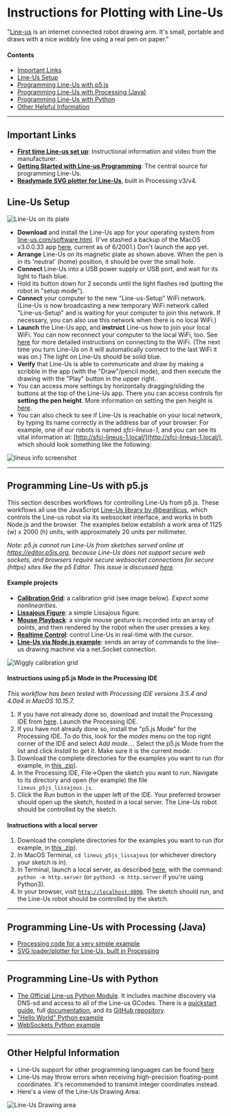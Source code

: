 # Instructions for Plotting with Line-Us

"[Line-us](https://www.line-us.com) is an internet connected robot drawing arm. It's small, portable and draws with a nice wobbly line using a real pen on paper."

#### Contents

* [Important Links](#important-links)
* [Line-Us Setup](#line-us-setup)
* [Programming Line-Us with p5.js](#programming-line-us-with-p5js)
* [Programming Line-Us with Processing (Java)](#programming-line-us-with-processing-java)
* [Programming Line-Us with Python](#programming-line-us-with-python)
* [Other Helpful Information](#other-helpful-information)

---

## Important Links

* [**First time Line-us set up**](https://www.line-us.com/help.html): Instructional information and video from the manufacturer.
* [**Getting Started with Line-us Programming**](https://github.com/Line-us/Line-us-Programming): The central source for programming Line-Us.
* [**Readymade SVG plotter for Line-Us**](https://github.com/golanlevin/DrawingWithMachines/tree/main/machines/line-us/processing/line_us_svg_converter_plotter), built in Processing v3/v4.


## Line-Us Setup

![Line-Us on its plate](images/calibration3.jpg)

* **Download** and install the Line-Us app for your operating system from [line-us.com/software.html](https://www.line-us.com/software.html). (I've stashed a backup of the MacOS v3.0.0.33 app [here](tools/line-us-3.0.0build33.dmg), current as of 6/2001.) Don't launch the app yet. 
* **Arrange** Line-Us on its magnetic plate as shown above. When the pen is in its 'neutral' (home) position, it should be over the small hole.
* **Connect** Line-Us into a USB power supply or USB port, and wait for its light to flash blue.
* Hold its button down for 2 seconds until the light flashes red (putting the robot in "setup mode"). 
* **Connect** your computer to the new "Line-us-Setup" WiFi network. (Line-Us is now broadcasting a new temporary WiFi network called "Line-us-Setup" and is waiting for your computer to join this network. If necessary, you can also use this network when there is no local WiFi.)
* **Launch** the Line-Us app, and **instruct** Line-us how to join your local WiFi. You can now reconnect your computer to the local WiFi, too. See [here](https://www.line-us.com/help.html) for more detailed instructions on connecting to the WiFi. (The next time you turn Line-Us on it will automatically connect to the last WiFi it was on.) The light on Line-Us should be solid blue. 
* **Verify** that Line-Us is able to communicate and draw by making a scribble in the app (with the "Draw"/pencil mode), and then execute the drawing with the "Play" button in the upper right. 
* You can access more settings by horizontally dragging/sliding the buttons at the top of the Line-Us app. There you can access controls for **setting the pen height**. More information on setting the pen height is [here](https://www.line-us.com/help.html#3).
* You can also check to see if Line-Us is reachable on your local network, by typing its name correctly in the address bar of your browser. For example, one of our robots is named *sfci-lineus-1*, and you can see its vital information at: [http://sfci-lineus-1.local/](http://sfci-lineus-1.local/), which should look something like the following: 

![lineus info screenshot](images/lineus-server.png)


---

## Programming Line-Us with p5.js

This section describes workflows for controlling Line-Us from p5.js. These workflows all use the JavaScript [Line-Us library by @beardicus](https://github.com/beardicus/line-us), which controls the Line-us robot via its websocket interface, and works in both Node.js and the browser. The examples below establish a work area of 1125 (w) x 2000 (h) units, with approximately 20 units per millimeter. 

*Note: p5.js cannot run Line-Us from sketches served online at https://editor.p5js.org, because Line-Us does not support secure web sockets, and browsers require secure websocket connections for secure (https) sites like the p5 Editor. This issue is discussed [here](https://forum.line-us.com/t/https-secure-websockets-only/586).*

#### Example projects 

* [**Calibration Grid**](p5js/lineus_p5js_calibration): a calibration grid (see image below). *Expect some nonlinearities*. * [**Lissajous Figure**](p5js/lineus_p5js_lissajous): a simple Lissajous figure.* [**Mouse Playback**](p5js/lineus_p5js_mouserecording): a single mouse gesture is recorded into an array of points, and then rendered by the robot when the user presses a key.
* [**Realtime Control**](p5js/lineus_p5js_realtime): control Line-Us in real-time with the cursor.
* [**Line-Us via Node.js example**](https://github.com/pandrr/line-us): sends an array of commands to the line-us drawing machine via a net.Socket connection.

![Wiggly calibration grid](images/calibration-test.jpg)

#### Instructions using p5.js Mode in the Processing IDE

*This workflow has been tested with Processing IDE versions 3.5.4 and 4.0a4 in MacOS 10.15.7.*

1. If you have not already done so, download and install the Processing IDE from [here](https://processing.org/download/). Launch the Processing IDE.
2. If you have not already done so, install the "p5.js Mode" for the Processing IDE. To do this, look for the *modes* menu on the top right corner of the IDE and select *Add mode…*. Select the p5.js Mode from the list and click *Install* to get it. Make sure it is the current mode. 
3. Download the complete directories for the examples you want to run (for example, in [this .zip](https://github.com/golanlevin/DrawingWithMachines/archive/refs/heads/main.zip)).
4. In the Processing IDE, File->Open the sketch you want to run. Navigate to its directory and open (for example) the file ```lineus_p5js_lissajous.js```.
5. Click the Run button in the upper left of the IDE. Your preferred browser should open up the sketch, hosted in a local server. The Line-Us robot should be controlled by the sketch. 

#### Instructions with a local server

1. Download the complete directories for the examples you want to run (for example, in [this .zip](https://github.com/golanlevin/DrawingWithMachines/archive/refs/heads/main.zip)). 
2. In MacOS Terminal, ```cd lineus_p5js_lissajous``` (or whichever directory your sketch is in).
3. In Terminal, launch a local server, as described [here](https://github.com/processing/p5.js/wiki/Local-server), with the command: ```python -m http.server``` (or ```python3 -m http.server``` if you're using Python3). 
4. In your browser, visit [```http://localhost:8000```](http://localhost:8000). The sketch should run, and the Line-Us robot should be controlled by the sketch. 

---

## Programming Line-Us with Processing (Java)

* [Processing code for a very simple example](https://github.com/Line-us/Line-us-Programming/blob/master/Processing/HelloWorld/HelloWorld.pde)
* [SVG loader/plotter for Line-Us, built in Processing](https://github.com/golanlevin/DrawingWithMachines/tree/main/machines/line-us/processing/line_us_svg_converter_plotter)

---

## Programming Line-Us with Python

* [The Official Line-us Python Module](https://github.com/Line-us/Line-us-Programming#official-python-module-for-line-us). It includes machine discovery via DNS-sd and access to all of the Line-us GCodes. There is a [quickstart guide](https://lineuspythonmodule.readthedocs.io/en/latest/#quickstart), full [documentation](https://lineuspythonmodule.readthedocs.io/en/latest/#module-lineus), and its [GitHub repository](https://github.com/Line-us/LineUsPythonModule).
* ["Hello World" Python example](https://github.com/Line-us/Line-us-Programming/blob/master/Python/HelloWorld.py)
* [WebSockets Python example](https://github.com/Line-us/Line-us-Programming/blob/master/Python/HelloWorldWebsockets.py)

---

## Other Helpful Information

* Line-Us support for other programming languages can be found [here](https://github.com/Line-us/Line-us-Programming)
* Line-Us may throw errors when receiving high-precision floating-point coordinates. It's recommended to transmit integer coordinates instead. 
* Here's a view of the Line-Us Drawing Area:

![Line-Us Drawing area](images/drawing-area.png)

